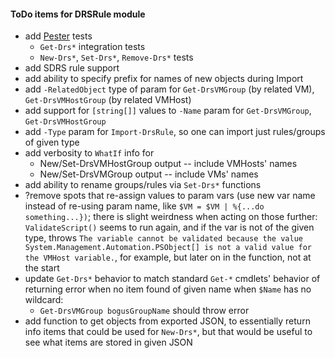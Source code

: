 #### ToDo items for DRSRule module
- add [Pester](https://github.com/pester/Pester) tests
	- `Get-Drs*` integration tests
	- `New-Drs*`, `Set-Drs*`, `Remove-Drs*` tests
- add SDRS rule support
- add ability to specify prefix for names of new objects during Import
- add `-RelatedObject` type of param for `Get-DrsVMGroup` (by related VM), `Get-DrsVMHostGroup` (by related VMHost)
- add support for `[string[]]` values to `-Name` param for `Get-DrsVMGroup`, `Get-DrsVMHostGroup`
- add `-Type` param for `Import-DrsRule`, so one can import just rules/groups of given type
- add verbosity to `WhatIf` info for
	- New/Set-DrsVMHostGroup output -- include VMHosts' names
	- New/Set-DrsVMGroup output -- include VMs' names
- add ability to rename groups/rules via `Set-Drs*` functions
- ?remove spots that re-assign values to param vars (use new var name instead of re-using param name, like `$VM = $VM | %{...do something...})`; there is slight weirdness when acting on those further:  `ValidateScript()` seems to run again, and if the var is not of the given type, throws `The variable cannot be validated because the value System.Management.Automation.PSObject[] is not a valid value for the VMHost variable.`, for example, but later on in the function, not at the start
- update `Get-Drs*` behavior to match standard `Get-*` cmdlets' behavior of returning error when no item found of given name when `$Name` has no wildcard:
	- `Get-DrsVMGroup bogusGroupName` should throw error
- add function to get objects from exported JSON, to essentially return info items that could be used for `New-Drs*`, but that would be useful to see what items are stored in given JSON
